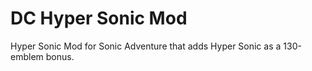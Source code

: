 # DC Hyper Sonic Mod
Hyper Sonic Mod for Sonic Adventure that adds Hyper Sonic as a 130-emblem bonus.
